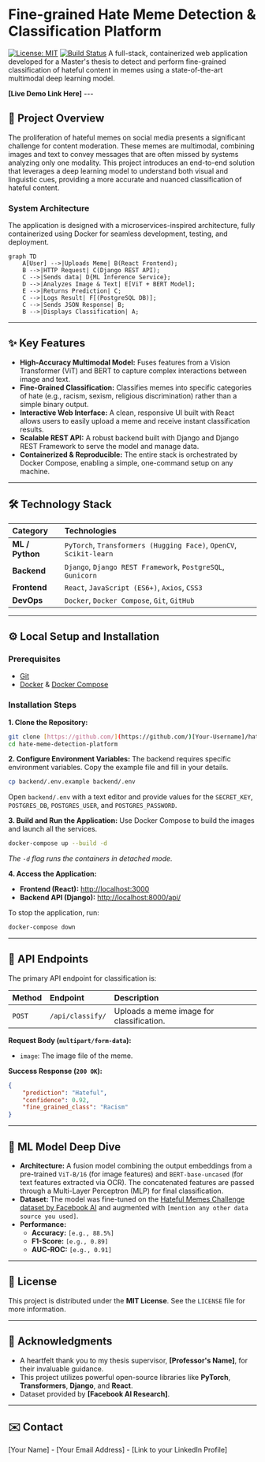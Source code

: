 # Fine-grained Hate Meme Detection & Classification Platform

[![License: MIT](https://img.shields.io/badge/License-MIT-yellow.svg)](https://opensource.org/licenses/MIT)
[![Build Status](https://img.shields.io/badge/build-passing-brightgreen.svg)](...) A full-stack, containerized web application developed for a Master's thesis to detect and perform fine-grained classification of hateful content in memes using a state-of-the-art multimodal deep learning model.

**[Live Demo Link Here]** ---

## 🚀 Project Overview

The proliferation of hateful memes on social media presents a significant challenge for content moderation. These memes are multimodal, combining images and text to convey messages that are often missed by systems analyzing only one modality. This project introduces an end-to-end solution that leverages a deep learning model to understand both visual and linguistic cues, providing a more accurate and nuanced classification of hateful content.

### System Architecture
The application is designed with a microservices-inspired architecture, fully containerized using Docker for seamless development, testing, and deployment.

```mermaid
graph TD
    A[User] -->|Uploads Meme| B(React Frontend);
    B -->|HTTP Request| C(Django REST API);
    C -->|Sends data| D{ML Inference Service};
    D -->|Analyzes Image & Text| E[ViT + BERT Model];
    E -->|Returns Prediction| C;
    C -->|Logs Result| F[(PostgreSQL DB)];
    C -->|Sends JSON Response| B;
    B -->|Displays Classification| A;
```

---

## ✨ Key Features

-   **High-Accuracy Multimodal Model:** Fuses features from a Vision Transformer (ViT) and BERT to capture complex interactions between image and text.
-   **Fine-Grained Classification:** Classifies memes into specific categories of hate (e.g., racism, sexism, religious discrimination) rather than a simple binary output.
-   **Interactive Web Interface:** A clean, responsive UI built with React allows users to easily upload a meme and receive instant classification results.
-   **Scalable REST API:** A robust backend built with Django and Django REST Framework to serve the model and manage data.
-   **Containerized & Reproducible:** The entire stack is orchestrated by Docker Compose, enabling a simple, one-command setup on any machine.

---

## 🛠️ Technology Stack

| Category      | Technologies                                                                          |
| :------------ | :------------------------------------------------------------------------------------ |
| **ML / Python** | `PyTorch`, `Transformers (Hugging Face)`, `OpenCV`, `Scikit-learn`                      |
| **Backend** | `Django`, `Django REST Framework`, `PostgreSQL`, `Gunicorn`                             |
| **Frontend** | `React`, `JavaScript (ES6+)`, `Axios`, `CSS3`                                           |
| **DevOps** | `Docker`, `Docker Compose`, `Git`, `GitHub`                                             |

---

## ⚙️ Local Setup and Installation

### Prerequisites
-   [Git](https://git-scm.com/)
-   [Docker](https://www.docker.com/products/docker-desktop/) & [Docker Compose](https://docs.docker.com/compose/install/)

### Installation Steps

**1. Clone the Repository:**
```bash
git clone [https://github.com/](https://github.com/)[Your-Username]/hate-meme-detection-platform.git
cd hate-meme-detection-platform
```

**2. Configure Environment Variables:**
The backend requires specific environment variables. Copy the example file and fill in your details.
```bash
cp backend/.env.example backend/.env
```
Open `backend/.env` with a text editor and provide values for the `SECRET_KEY`, `POSTGRES_DB`, `POSTGRES_USER`, and `POSTGRES_PASSWORD`.

**3. Build and Run the Application:**
Use Docker Compose to build the images and launch all the services.
```bash
docker-compose up --build -d
```
*The `-d` flag runs the containers in detached mode.*

**4. Access the Application:**
-   **Frontend (React):** [http://localhost:3000](http://localhost:3000)
-   **Backend API (Django):** [http://localhost:8000/api/](http://localhost:8000/api/)

To stop the application, run:
```bash
docker-compose down
```

---

## 🧠 API Endpoints

The primary API endpoint for classification is:

| Method | Endpoint             | Description                                  |
| :----- | :------------------- | :------------------------------------------- |
| `POST` | `/api/classify/`     | Uploads a meme image for classification.     |

**Request Body (`multipart/form-data`):**
-   `image`: The image file of the meme.

**Success Response (`200 OK`):**
```json
{
    "prediction": "Hateful",
    "confidence": 0.92,
    "fine_grained_class": "Racism"
}
```

---

## 🔬 ML Model Deep Dive

-   **Architecture:** A fusion model combining the output embeddings from a pre-trained `ViT-B/16` (for image features) and `BERT-base-uncased` (for text features extracted via OCR). The concatenated features are passed through a Multi-Layer Perceptron (MLP) for final classification.
-   **Dataset:** The model was fine-tuned on the [Hateful Memes Challenge dataset by Facebook AI](https://ai.facebook.com/hateful_memes/) and augmented with `[mention any other data source you used]`.
-   **Performance:**
    -   **Accuracy:** `[e.g., 88.5%]`
    -   **F1-Score:** `[e.g., 0.89]`
    -   **AUC-ROC:** `[e.g., 0.91]`

---

## 📜 License

This project is distributed under the **MIT License**. See the `LICENSE` file for more information.

---

## 🙏 Acknowledgments

-   A heartfelt thank you to my thesis supervisor, **[Professor's Name]**, for their invaluable guidance.
-   This project utilizes powerful open-source libraries like **PyTorch**, **Transformers**, **Django**, and **React**.
-   Dataset provided by **[Facebook AI Research]**.

---

## ✉️ Contact

[Your Name] - [Your Email Address] - [Link to your LinkedIn Profile]
